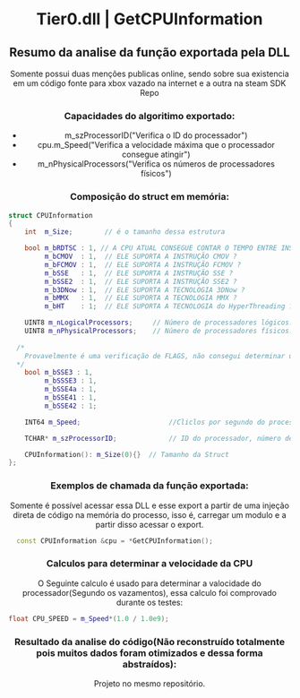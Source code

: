 <h1 align="center">Tier0.dll | GetCPUInformation</h1>
<h2 align="center">Resumo da analise da função exportada pela DLL</h2>

<p align="center">Somente possui duas menções publicas online, sendo sobre sua existencia em um código fonte para xbox vazado na internet e a outra na steam SDK Repo </p>
<h3 align="center">Capacidades do algoritimo exportado: </h3>
<ul align="center">
  <li>m_szProcessorID("Verifica o ID do processador")</li>
  <li>cpu.m_Speed("Verifica a velocidade máxima que o processador consegue atingir")</li>
  <li>m_nPhysicalProcessors("Verifica os números de processadores físicos")</li>
</ul>
<h3 align="center">Composição do struct em memória:</h3>

```c++
struct CPUInformation
{
	int	 m_Size;		// é o tamanho dessa estrutura

	bool m_bRDTSC : 1, // A CPU ATUAL CONSEGUE CONTAR O TEMPO ENTRE INSTRUÇÕES
		 m_bCMOV  : 1,  // ELE SUPORTA A INSTRUÇÃO CMOV ?
		 m_bFCMOV : 1,  // ELE SUPORTA A INSTRUÇÃO FCMOV ?
		 m_bSSE	  : 1,	// ELE SUPORTA A INSTRUÇÃO SSE ?
		 m_bSSE2  : 1,	// ELE SUPORTA A INSTRUÇÃO SSE2 ?
		 m_b3DNow : 1,	// ELE SUPORTA A TECNOLOGIA 3DNow ?
		 m_bMMX   : 1,	// ELE SUPORTA A TECNOLOGIA MMX ?
		 m_bHT	  : 1;	// ELE SUPORTA A TECNOLOGIA do HyperThreading ?

	UINT8 m_nLogicalProcessors;		// Número de processadores lógicos.
	UINT8 m_nPhysicalProcessors;	// Número de processadores físicos.
	
  /*
    Provavelmente é uma verificação de FLAGS, não consegui determinar uma utilidade para isso somente com o código Assembly e Pseudocódigo reconstruído
  */
	bool m_bSSE3 : 1, 
		 m_bSSSE3 : 1,
		 m_bSSE4a : 1,
		 m_bSSE41 : 1,
		 m_bSSE42 : 1;	

	INT64 m_Speed;						//Cliclos por segundo do processador // In cycles per second.

	TCHAR* m_szProcessorID;				// ID do processador, número de identificação

	CPUInformation(): m_Size(0){}  // Tamanho da Struct
};
```

<h3 align="center"> Exemplos de chamada da função exportada: </h3>
<p align="center">Somente é possível acessar essa DLL e esse export a partir de uma injeção direta de código na memória do processo, isso é, carregar um modulo e a partir disso acessar o export.</p>

```c++
  const CPUInformation &cpu = *GetCPUInformation();

````

<h3 align="center">Calculos para determinar a velocidade da CPU</h3>
<p align="center">O Seguinte calculo é usado para determinar a valocidade do processador(Segundo os vazamentos), essa calculo foi comprovado durante os testes:</p>

```c++
float CPU_SPEED = m_Speed*(1.0 / 1.0e9);

```
<h3 align="center">Resultado da analise do código(Não reconstruído totalmente pois muitos dados foram otimizados e dessa forma abstraídos):</h3>
<p align="center">Projeto no mesmo repositório.</p>

